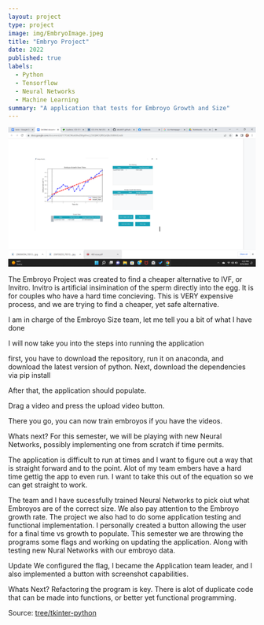 ```yaml
---
layout: project
type: project
image: img/EmbryoImage.jpeg
title: "Embryo Project"
date: 2022
published: true
labels:
  - Python
  - Tensorflow
  - Neural Networks
  - Machine Learning
summary: "A application that tests for Embroyo Growth and Size"
---
```


<img class="img-fluid" src="../img/Screenshot (33).png">

The Embroyo Project was created to find a cheaper alternative to IVF, or Invitro. Invitro is artificial insimination of the sperm directly into the egg. It is for couples who have a hard time concieving. This is VERY expensive process, and we are trying to find a cheaper, yet safe alternative. 

I am in charge of the Embroyo Size team, let me tell you a bit of what I have done

I will now take you into the steps into running the application

first,
you have to download the repository, run it on anaconda, and download the latest version of python.
Next, 
download the dependencies via pip install <insert dependencies here>

After that, 
the application should populate. 

Drag a video and press the upload video button.

There you go, you can now train embroyos if you have the videos. 

Whats next?
For this semester, we will be playing with new Neural Networks, possibly implementing one from scratch if time permits.

The application is difficult to run at times and I want to figure out a way that is straight forward and to the point.
Alot of my team embers have a hard time gettig the app to even run.
I want to take this out of the equation so we can get straight to work. 


 The team and I have sucessfully trained Neural Networks to pick oiut what Embroyos are of the correct size.
 We also pay attention to the Embroyo growth rate. 
 The project we also had to do some application testing and functional implementation.
 I personally created a button allowing the user for a final time vs growth to populate.
 This semester we are throwing the programs some flags and working on updating the application.
 Along with testing new Nural Networks with our embroyo data. 
  
 Update
  We configured the flag, I became the Application team leader, and I also implemented a button with screenshot capabilities. 
  
 Whats Next?
  Refactoring the program is key. There is alot of duplicate code that can be made into functions, or better yet functional programming. 
 
 
 
Source: <a href="https://github.com/VIPEmbryoImageAnalysis/embryo-analysis-application/tree/tkinter-python">tree/tkinter-python</a>
